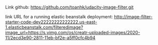 
Link github: https://github.com/toanhk/udacity-image-filter.git

link URL for a running elastic beanstalk deployment: 
http://image-filter-starter-code-dev22222222222222.us-east-1.elasticbeanstalk.com/filteredimage?image_url=https://s.yimg.com/os/creatr-uploaded-images/2020-11/2ecd3e90-2811-11eb-bf2e-a5ff0cfc4b94
